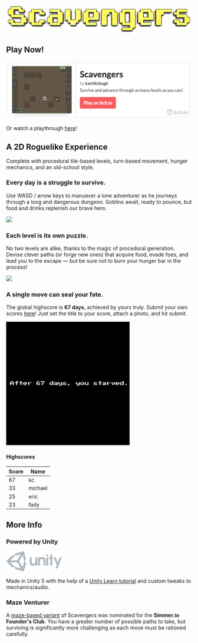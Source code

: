 
![logo](imgs/logo-scavengers.png)

## Play Now!

<a href="https://kartikchugh.itch.io/scavengers">![play](imgs/widget-play.png)</a>

Or watch a playthrough [here](https://www.youtube.com/watch?v=fooLFTT1zDQ)!

## A 2D Roguelike Experience

Complete with procedural tile-based levels, turn-based movement, hunger mechanics, and an old-school style.

### Every day is a struggle to survive. 

Use WASD / arrow keys to manuever a lone adventurer as he journeys through a long and dangerous dungeon. Goblins await, ready to pounce, but food and drinks replenish our brave hero.

<img src="imgs/demo-escaping-HD.gif" width="335">

### Each level is its own puzzle.

No two levels are alike, thanks to the magic of procedural generation. Devise clever paths (or forge new ones) that acquire food, evade foes, and lead you to the escape — but be sure not to burn your hunger bar in the process!

<img src="imgs/demo-mining-HD.gif" width="335">

### A single move can seal your fate.

The global highscore is **67 days**, achieved by yours truly. Submit your own scores [here](https://github.com/KartikChugh/Scavengers/issues/new)! Just set the title to your score, attach a photo, and hit submit.

<img src="imgs/demo-die.png" width="335">

#### Highscores
Score|Name
---|---
67|kc
33|michael
25|eric
23|fady

## More Info

### Powered by Unity
<img src="imgs/logo-unity.png" width="30%">

Made in Unity 5 with the help of a [Unity Learn tutorial](https://learn.unity.com/project/2d-roguelike-tutorial) and custom tweaks to mechanics/audio.

### Maze Venturer

A [maze-based variant](https://simmer.io/@kc7/maze-venturer/) of Scavengers was nominated for the **Simmer.io Founder's Club**. You have a greater number of possible paths to take, but surviving is significantly more challenging as each move must be rationed carefully.
